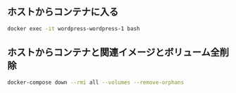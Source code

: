 ## ホストからコンテナに入る
```bash
docker exec -it wordpress-wordpress-1 bash
```

## ホストからコンテナと関連イメージとボリューム全削除
```bash
docker-compose down --rmi all --volumes --remove-orphans
```
